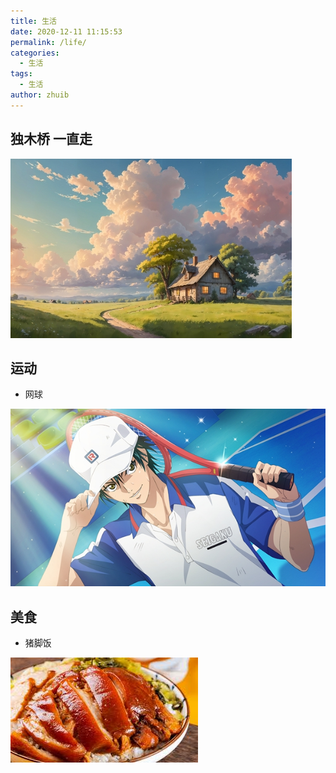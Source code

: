 ```yaml
---
title: 生活
date: 2020-12-11 11:15:53
permalink: /life/
categories:
  - 生活
tags:
  - 生活
author: zhuib
---
```


## 独木桥 一直走
![alt text](./image.png)
## 运动
- 网球

![网球王子](./image-1.png)
## 美食
- 猪脚饭

![猪脚饭](./image-2.png)